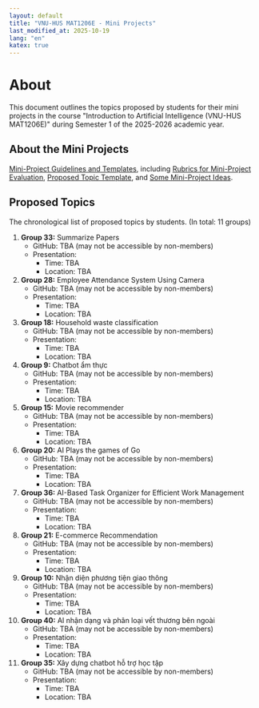 ```yaml
---
layout: default
title: "VNU-HUS MAT1206E - Mini Projects"
last_modified_at: 2025-10-19
lang: "en"
katex: true
---
```


<div class="alert alert-info" markdown="1">

<h1>About</h1>
This document outlines the topics proposed by students for their mini projects in the course "Introduction to Artificial Intelligence (VNU-HUS MAT1206E)" during Semester 1 of the 2025-2026 academic year.

</div>

## About the Mini Projects

[Mini-Project Guidelines and Templates](https://github.com/hoanganhduc/VNU-HUS-IntroAI-MiniProject), including [Rubrics for Mini-Project Evaluation](https://github.com/hoanganhduc/VNU-HUS-IntroAI-MiniProject/blob/master/Rubrics.md), [Proposed Topic Template](https://github.com/hoanganhduc/VNU-HUS-IntroAI-MiniProject/blob/master/Proposed%20Topic%20Template.md), and [Some Mini-Project Ideas](https://github.com/hoanganhduc/VNU-HUS-IntroAI-MiniProject/blob/master/Mini-Project%20Ideas.md).

## Proposed Topics 

The chronological list of proposed topics by students. (In total: 11 groups)

1.  **Group 33:** Summarize Papers
    * GitHub: TBA (may not be accessible by non-members)
    * Presentation:
      * Time: TBA
      * Location: TBA
2.  **Group 28:** Employee Attendance System Using Camera
    * GitHub: TBA (may not be accessible by non-members)
    * Presentation:
      * Time: TBA
      * Location: TBA
3.  **Group 18:** Household waste classification
    * GitHub: TBA (may not be accessible by non-members)
    * Presentation:
      * Time: TBA
      * Location: TBA
4.  **Group 9:** Chatbot ẩm thực
    * GitHub: TBA (may not be accessible by non-members)
    * Presentation:
      * Time: TBA
      * Location: TBA
5.  **Group 15:** Movie recommender
    * GitHub: TBA (may not be accessible by non-members)
    * Presentation:
      * Time: TBA
      * Location: TBA
6.  **Group 20:** AI Plays the games of Go
    * GitHub: TBA (may not be accessible by non-members)
    * Presentation:
      * Time: TBA
      * Location: TBA
7.  **Group 36:** AI-Based Task Organizer for Efficient Work Management
    * GitHub: TBA (may not be accessible by non-members)
    * Presentation:
      * Time: TBA
      * Location: TBA
8.  **Group 21:** E-commerce Recommendation
    * GitHub: TBA (may not be accessible by non-members)
    * Presentation:
      * Time: TBA
      * Location: TBA
9.  **Group 10:** Nhận diện phương tiện giao thông
    * GitHub: TBA (may not be accessible by non-members)
    * Presentation:
      * Time: TBA
      * Location: TBA
10. **Group 40:** AI nhận dạng và phân loại vết thương bên ngoài
    * GitHub: TBA (may not be accessible by non-members)
    * Presentation:
      * Time: TBA
      * Location: TBA
11. **Group 35:** Xây dựng chatbot hỗ trợ học tập
    * GitHub: TBA (may not be accessible by non-members)
    * Presentation:
      * Time: TBA
      * Location: TBA